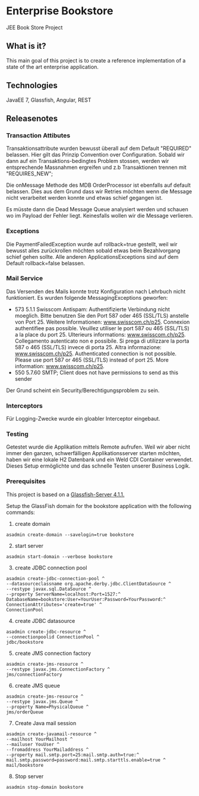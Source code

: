 # Enterprise Bookstore
JEE Book Store Project

## What is it?
This main goal of this project is to create a reference implementation of a state of the art enterprise application.

## Technologies
JavaEE 7, Glassfish, Angular, REST

## Releasenotes

### Transaction Attibutes
Transaktionsattribute wurden bewusst überall auf dem Default "REQUIRED" belassen. Hier gilt das Prinzip Convention over Configuration. Sobald wir dann auf ein Transaktions-bedingtes Problem stossen, werden wir entsprechende Massnahmen ergreifen und z.b Transaktionen trennen mit "REQUIRES_NEW";

Die onMessage Methode des MDB OrderProcessor ist ebenfalls auf default belassen. Dies aus dem Grund dass wir Retries möchten wenn die Message nicht verarbeitet werden konnte und etwas schief gegangen ist.



Es müsste dann die Dead Message Queue analysiert werden und schauen wo im Payload der Fehler liegt. Keinesfalls wollen wir die Message verlieren.

### Exceptions
Die PaymentFailedException wurde auf rollback=true gestellt, weil wir bewusst alles zurückrollen möchten sobald etwas beim Bezahlvorgang schief gehen sollte.
Alle anderen ApplicationsExceptions sind auf dem Default rollback=false belassen.

### Mail Service
Das Versenden des Mails konnte trotz Konfiguration nach Lehrbuch nicht funktioniert. Es wurden folgende MessagingExceptions geworfen:

- 573 5.1.1 Swisscom Antispam: Authentifizierte Verbindung nicht moeglich. Bitte benutzen Sie den Port 587 oder 465 (SSL/TLS) anstelle von Port 25. Weitere Informationen: www.swisscom.ch/p25. Connexion authentifiee pas possible. Veuillez utiliser le port 587 ou 465 (SSL/TLS) a la place du port 25. Ulterieurs informations: www.swisscom.ch/p25. Collegamento autenticato non e possibile. Si prega di utilizzare la porta 587 o 465 (SSL/TLS) invece di porta 25. Altra informazione: www.swisscom.ch/p25. Authenticated connection is not possible. Please use port 587 or 465 (SSL/TLS) instead of port 25. More information: www.swisscom.ch/p25.
- 550 5.7.60 SMTP; Client does not have permissions to send as this sender

Der Grund scheint ein Security/Berechtigungsproblem zu sein.

### Interceptors
Für Logging-Zwecke wurde ein gloabler Interceptor eingebaut.

### Testing
Getestet wurde die Applikation mittels Remote aufrufen.
Weil wir aber nicht immer den ganzen, schwerfälligen Applikationsserver starten möchten, haben wir eine lokale H2 Datenbank und ein Weld CDI Container verwendet.
Dieses Setup ermöglichte und das schnelle Testen unserer Business Logik.


### Prerequisites

This project is based on a [Glassfish-Server 4.1.1.](https://javaee.github.io/glassfish/download)

Setup the GlassFish domain for the bookstore application with the following commands:

1. create domain
```
asadmin create-domain --savelogin=true bookstore
```
2. start server
```
asadmin start-domain --verbose bookstore
```
3. create JDBC connection pool
```
asadmin create-jdbc-connection-pool ^
--datasourceclassname org.apache.derby.jdbc.ClientDataSource ^
--restype javax.sql.DataSource ^
--property ServerName=localhost:Port=1527:^
DatabaseName=bookstore:User=YourUser:Password=YourPassword:^
ConnectionAttributes='create=true' ^
ConnectionPool
```
4. create JDBC datasource
```
asadmin create-jdbc-resource ^
--connectionpoolid ConnectionPool ^
jdbc/bookstore
```
5. create JMS connection factory
```
asadmin create-jms-resource ^
--restype javax.jms.ConnectionFactory ^
jms/connectionFactory
```
6. create JMS queue
```
asadmin create-jms-resource ^
--restype javax.jms.Queue ^
--property Name=PhysicalQueue ^
jms/orderQueue
```
7. Create Java mail session
```
asadmin create-javamail-resource ^
--mailhost YourMailhost ^
--mailuser YouUser ^
--fromaddress YourMailaddress ^
--property mail.smtp.port=25:mail.smtp.auth=true:^
mail.smtp.password=password:mail.smtp.starttls.enable=true ^
mail/bookstore
```
8. Stop server
```
asadmin stop-domain bookstore
```````

